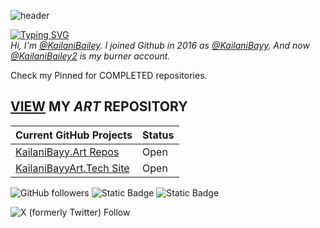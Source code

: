 ![header](https://github.com/user-attachments/assets/68331c15-c3d6-4bd3-8aff-1f14075beff0)

[![Typing SVG](https://readme-typing-svg.demolab.com?font=Fira+Code&size=33&duration=2000&pause=1000&color=F718DC&background=FF496300&random=false&width=435&lines=✨Dat+CyberSec+Mami.✨)](https://git.io/typing-svg) <br>
*Hi, I'm [@KailaniBailey](https://github.com/KailaniBailey). I joined Github in 2016 as [@KailaniBayy](https://github.com/KailaniBayy). And now [@KailaniBailey2](https://github.com/KailaniBailey2) is my burner account.*

Check my Pinned for COMPLETED repositories.

## [VIEW](https://github.com/KailaniBailey/KailaniBayy.Art/) MY *ART* REPOSITORY
|**Current GitHub Projects**|**Status**|
|---------------------------|------|
|[KailaniBayy.Art Repos](https://github.com/users/KailaniBailey/projects/2)|Open|
|[KailaniBayyArt.Tech Site](https://github.com/users/KailaniBailey/projects/3)|Open|

![GitHub followers](https://img.shields.io/github/followers/KailaniBailey)
 ![Static Badge](https://img.shields.io/badge/Programming%20Language(s)-Python-purple)
 ![Static Badge](https://img.shields.io/badge/Operating%20System%20(OS)-Linux-pink)


 
![X (formerly Twitter) Follow](https://img.shields.io/twitter/follow/kailanibayy)


<!---
KailaniBailey/KailaniBailey is a ✨ special ✨ repository because its `README.md` (this file) appears on your GitHub profile.
You can click the Preview link to take a look at your changes.
--->
